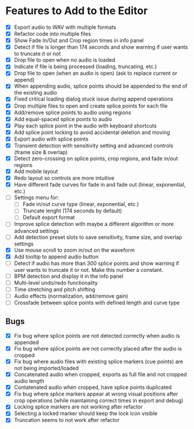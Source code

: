 # Features to Add to the Editor

- [x] Export audio to WAV with multiple formats
- [x] Refactor code into multiple files
- [x] Show Fade In/Out and Crop region times in info panel
- [x] Detect if file is longer than 174 seconds and show warning if user wants to truncate it or not
- [x] Drop file to open when no audio is loaded
- [x] Indicate if file is being processed (loading, truncating, etc.)
- [x] Drop file to open (when an audio is open) (ask to replace current or append)
- [x] When appending audio, splice points should be appended to the end of the existing audio
- [x] Fixed critical loading dialog stuck issue during append operations
- [x] Drop multiple files to open and create splice points for each file
- [x] Add/remove splice points to audio using regions
- [x] Add equal-spaced splice points to audio
- [x] Play each splice point in the audio with keyboard shortcuts
- [x] Add splice point locking to avoid accidental deletion and moving
- [x] Export audio with splice points
- [x] Transient detection with sensitivity setting and advanced controls (frame size & overlap)
- [x] Detect zero-crossing on splice points, crop regions, and fade in/out regions
- [x] Add mobile layout
- [x] Redo layout so controls are more intuitive
- [x] Have different fade curves for fade in and fade out (linear, exponential, etc.)
- [ ] Settings menu for:
  - [ ]  Fade in/out curve type (linear, exponential, etc.)
  - [ ]  Truncate lenght (174 seconds by default)
  - [ ]  Default export format
- [ ] Improve splice detection with maybe a different algorithm or more advanced settings
- [ ] Add detection preset slots to save sensitivity, frame size, and overlap settings
- [x] Use mouse scroll to zoom in/out on the waveform
- [x] Add tooltip to append audio button
- [ ] Detect if audio has more than 300 splice points and show warning if user wants to truncate it or not. Make this number a constant.
- [ ] BPM detection and display it in the info panel
- [ ] Multi-level undo/redo functionality
- [ ] Time stretching and pitch shifting
- [ ] Audio effects (normalization, add/remove gain)
- [ ] Crossfade between splice points with defined length and curve type

## Bugs

- [x] Fix bug where splice points are not detected correctly when audio is appended
- [x] Fix bug where splice points are not correctly placed after the audio is cropped
- [x] Fix bug where audio files with existing splice markers (cue points) are not being imported/loaded
- [x] Concatenated audio when cropped, exports as full file and not cropped audio length
- [x] Contatenated audio when cropped, have splice points duplicated
- [x] Fix bug where splice markers appear at wrong visual positions after crop operations (while maintaining correct times in export and debug)
- [x] Locking splice markers are not working after refactor
- [x] Selecting a locked marker should keep the lock icon visible
- [x] Truncation seems to not work after refactor
